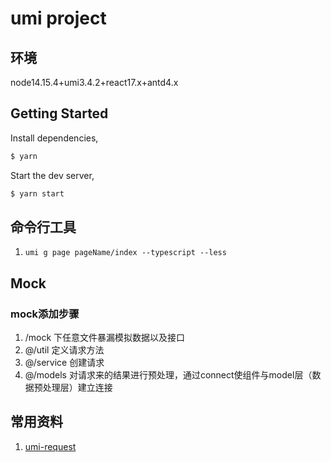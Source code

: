 # umi project

## 环境

node14.15.4+umi3.4.2+react17.x+antd4.x

## Getting Started

Install dependencies,

```bash
$ yarn
```

Start the dev server,

```bash
$ yarn start
```

## 命令行工具

1. `umi g page pageName/index --typescript --less`  

## Mock

### mock添加步骤

1. /mock 下任意文件暴漏模拟数据以及接口  
2. @/util 定义请求方法
3. @/service 创建请求
4. @/models 对请求来的结果进行预处理，通过connect使组件与model层（数据预处理层）建立连接

## 常用资料

1. [umi-request](https://github.com/umijs/umi-request)
